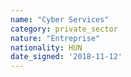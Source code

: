 ```yaml
---
name: "Cyber Services"
category: private_sector
nature: "Entreprise"
nationality: HUN
date_signed: '2018-11-12'
---
```

    